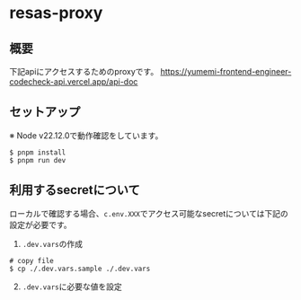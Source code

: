 # resas-proxy

## 概要

下記apiにアクセスするためのproxyです。
https://yumemi-frontend-engineer-codecheck-api.vercel.app/api-doc

## セットアップ

※ Node v22.12.0で動作確認をしています。

```
$ pnpm install
$ pnpm run dev
```

## 利用するsecretについて

ローカルで確認する場合、`c.env.XXX`でアクセス可能なsecretについては下記の設定が必要です。

1. `.dev.vars`の作成
```
# copy file
$ cp ./.dev.vars.sample ./.dev.vars
```

2. `.dev.vars`に必要な値を設定
